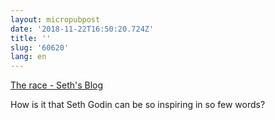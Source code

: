 ```yaml
---
layout: micropubpost
date: '2018-11-22T16:50:20.724Z'
title: ''
slug: '60620'
lang: en
---
```

 [The race - Seth&#39;s Blog](https://seths.blog/2018/11/the-race/) 

How is it that Seth Godin can be so inspiring in so few words?
